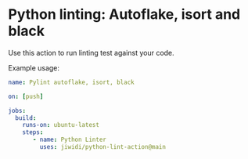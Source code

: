 # Python linting: Autoflake, isort and black

Use this action to run linting test against your code.

Example usage:

```yaml
name: Pylint autoflake, isort, black

on: [push]

jobs:
  build:
    runs-on: ubuntu-latest
    steps:
       - name: Python Linter
         uses: jiwidi/python-lint-action@main
```
